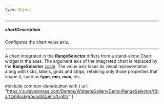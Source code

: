 ```yaml
---
type: Object
---
```

---
##### shortDescription
Configures the chart value axis.

---
A chart integrated in the **RangeSelector** differs from a stand-alone [Chart](/api-reference/20%20Data%20Visualization%20Widgets/dxChart '/Documentation/ApiReference/Data_Visualization_Widgets/dxChart/') widget in the axes. The argument axis of the integrated chart is replaced by the **RangeSelector** [scale](/api-reference/20%20Data%20Visualization%20Widgets/dxRangeSelector/1%20Configuration/scale '/Documentation/ApiReference/Data_Visualization_Widgets/dxRangeSelector/Configuration/scale/'). The value axis loses its visual representation along with ticks, labels, grids and strips, retaining only those properties that shape it, such as **type**, **min**, **max**, etc.

#include common-demobutton with {
    url: "https://js.devexpress.com/Demos/WidgetsGallery/Demo/RangeSelector/ChartOnBackground/jQuery/Light/"
}